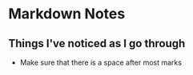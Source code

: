 # Markdown Notes
## Things I've noticed as I go through

 - Make sure that there is a space after most marks

